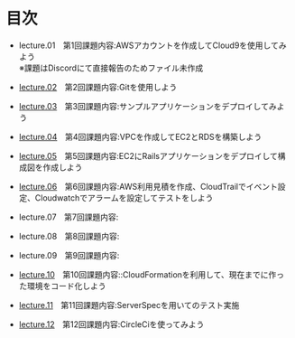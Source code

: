 # 目次

- lecture.01　第1回課題内容:AWSアカウントを作成してCloud9を使用してみよう<br>※課題はDiscordにて直接報告のためファイル未作成

- [lecture.02](https://github.com/tomoki-hamano-a/RaiseTech-portfolio/tree/main/lecture.02)　第2回課題内容:Gitを使用しよう

- [lecture.03](https://github.com/tomoki-hamano-a/RaiseTech-portfolio/tree/main/lecture.03)　第3回課題内容:サンプルアプリケーションをデプロイしてみよう

- [lecture.04](https://github.com/tomoki-hamano-a/RaiseTech-portfolio/tree/main/lecture.04)　第4回課題内容:VPCを作成してEC2とRDSを構築しよう

- [lecture.05](https://github.com/tomoki-hamano-a/RaiseTech-portfolio/tree/main/lecture.05)　第5回課題内容:EC2にRailsアプリケーションをデプロイして構成図を作成しよう

- [lecture.06](https://github.com/tomoki-hamano-a/RaiseTech-portfolio/tree/main/lecture.06)　第6回課題内容:AWS利用見積を作成、CloudTrailでイベント設定、Cloudwatchでアラームを設定してテストをしよう

- lecture.07　第7回課題内容:

- lecture.08　第8回課題内容:

- lecture.09　第9回課題内容:

- [lecture.10](https://github.com/tomoki-hamano-a/RaiseTech-portfolio/tree/main/lecture.10)　第10回課題内容::CloudFormationを利用して、現在までに作った環境をコード化しよう

- [lecture.11](https://github.com/tomoki-hamano-a/RaiseTech-portfolio/tree/main/lecture.11)　第11回課題内容:ServerSpecを用いてのテスト実施

- [lecture.12](https://github.com/tomoki-hamano-a/RaiseTech-portfolio/tree/main/lecture.12)　第12回課題内容:CircleCiを使ってみよう
